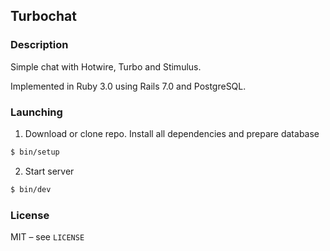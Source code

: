 ## Turbochat

### Description

Simple chat with Hotwire, Turbo and Stimulus.

Implemented in Ruby 3.0 using Rails 7.0 and PostgreSQL.

### Launching

1. Download or clone repo. Install all dependencies and prepare database

```bash
$ bin/setup
```

2. Start server

```bash
$ bin/dev
```

### License

MIT – see `LICENSE`
